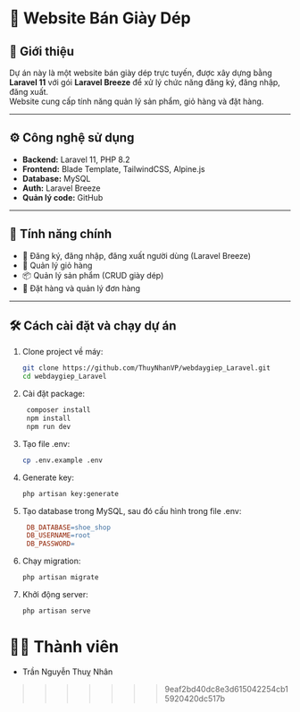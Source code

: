 # 👟 Website Bán Giày Dép  

## 📌 Giới thiệu  
Dự án này là một website bán giày dép trực tuyến, được xây dựng bằng **Laravel 11** với gói **Laravel Breeze** để xử lý chức năng đăng ký, đăng nhập, đăng xuất.  
Website cung cấp tính năng quản lý sản phẩm, giỏ hàng và đặt hàng.  

---

## ⚙️ Công nghệ sử dụng  
- **Backend:** Laravel 11, PHP 8.2  
- **Frontend:** Blade Template, TailwindCSS, Alpine.js  
- **Database:** MySQL  
- **Auth:** Laravel Breeze  
- **Quản lý code:** GitHub  

---

## 🚀 Tính năng chính  
- 🔑 Đăng ký, đăng nhập, đăng xuất người dùng (Laravel Breeze)  
- 🛒 Quản lý giỏ hàng  
- 📦 Quản lý sản phẩm (CRUD giày dép)  
- 📝 Đặt hàng và quản lý đơn hàng  

---

## 🛠️ Cách cài đặt và chạy dự án  

1. Clone project về máy:  
   ```bash
   git clone https://github.com/ThuyNhanVP/webdaygiep_Laravel.git
   cd webdaygiep_Laravel
2. Cài đặt package:
   ```bash
    composer install
    npm install
    npm run dev
3. Tạo file .env:
   ```bash
   cp .env.example .env
4. Generate key:
   ```bash
   php artisan key:generate
5. Tạo database trong MySQL, sau đó cấu hình trong file .env:
   ```makefile
    DB_DATABASE=shoe_shop  
    DB_USERNAME=root  
    DB_PASSWORD=
6. Chạy migration:
   ```bash
   php artisan migrate
7. Khởi động server:
   ```bash
   php artisan serve
# 👨‍💻 Thành viên
- Trần Nguyễn Thuỵ Nhân
>>>>>>> 9eaf2bd40dc8e3d615042254cb15920420dc517b

